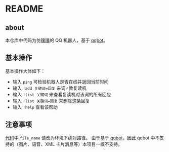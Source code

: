 # README

## about
本仓库中代码为仿[噗噗](https://www.robirt.me)的 QQ 机器人，基于 [qqbot](https://github.com/pandolia/qqbot)。

## 基本操作
基本操作大体如下：

* 输入 `ping` 可检验机器人是否在线并返回当前时间
* 输入 `!add 关键词=回复` 来调♂教复读机
* 输入 `!list 关键词` 来查看复读机对该词的所有回应
* 输入 `!list 关键词=回复` 来删除这条回复
* 输入 `!help` 查看该帮助

## 注意事项
[代码](./repeater.py)中 `file_name` 请改为环境下绝对路径。
由于基于 [qqbot](https://github.com/pandolia/qqbot)，因此 qqbot 中不支持的（图片、语音、XML 卡片消息等）本项目一概不支持。

